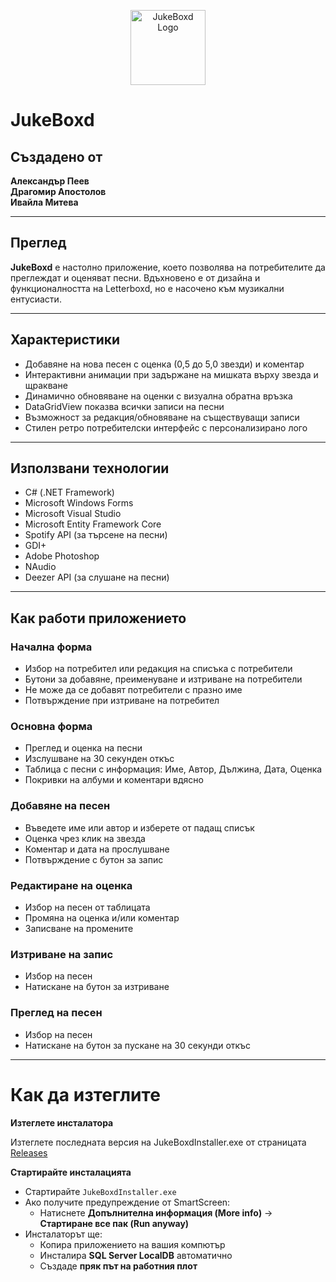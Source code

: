 <p align="center">
  <img src="https://raw.githubusercontent.com/Crepersub/JukeBoxd/refs/heads/dev/JukeBoxd/Resources/logo2.ico" alt="JukeBoxd Logo" width="120"/>
</p>

# JukeBoxd

## Създадено от
**Александър Пеев**  
**Драгомир Апостолов**  
**Ивайла Митева**

---

## Преглед
**JukeBoxd** е настолно приложение, което позволява на потребителите да преглеждат и оценяват песни. Вдъхновено е от дизайна и функционалността на Letterboxd, но е насочено към музикални ентусиасти.

---

## Характеристики

- Добавяне на нова песен с оценка (0,5 до 5,0 звезди) и коментар  
- Интерактивни анимации при задържане на мишката върху звезда и щракване  
- Динамично обновяване на оценки с визуална обратна връзка  
- DataGridView показва всички записи на песни  
- Възможност за редакция/обновяване на съществуващи записи  
- Стилен ретро потребителски интерфейс с персонализирано лого  

---

## Използвани технологии

- C# (.NET Framework)  
- Microsoft Windows Forms  
- Microsoft Visual Studio  
- Microsoft Entity Framework Core  
- Spotify API (за търсене на песни)  
- GDI+  
- Adobe Photoshop  
- NAudio  
- Deezer API (за слушане на песни)  

---

## Как работи приложението

### Начална форма
- Избор на потребител или редакция на списъка с потребители
- Бутони за добавяне, преименуване и изтриване на потребители
- Не може да се добавят потребители с празно име
- Потвърждение при изтриване на потребител

### Основна форма
- Преглед и оценка на песни
- Изслушване на 30 секунден откъс
- Таблица с песни с информация: Име, Автор, Дължина, Дата, Оценка
- Покривки на албуми и коментари вдясно

### Добавяне на песен
- Въведете име или автор и изберете от падащ списък
- Оценка чрез клик на звезда
- Коментар и дата на прослушване
- Потвърждение с бутон за запис

### Редактиране на оценка
- Избор на песен от таблицата
- Промяна на оценка и/или коментар
- Записване на промените

### Изтриване на запис
- Избор на песен
- Натискане на бутон за изтриване

### Преглед на песен
- Избор на песен
- Натискане на бутон за пускане на 30 секунди откъс

---

# Как да изтеглите


**Изтеглете инсталатора**

Изтеглете последната версия на JukeBoxdInstaller.exe от страницата [Releases](https://github.com/Crepersub/JukeBoxd/releases)

**Стартирайте инсталацията**

   - Стартирайте `JukeBoxdInstaller.exe`
   - Ако получите предупреждение от SmartScreen:
     - Натиснете **Допълнителна информация (More info)** → **Стартиране все пак (Run anyway)**
   - Инсталаторът ще:
     - Копира приложението на вашия компютър
     - Инсталира **SQL Server LocalDB** автоматично
     - Създаде **пряк път на работния плот**
